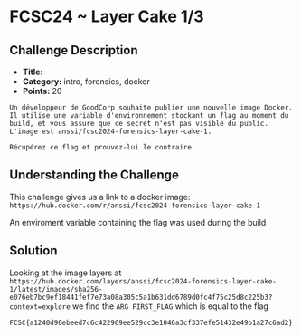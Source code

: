 # FCSC24 ~ Layer Cake 1/3

## Challenge Description

- **Title:** 
- **Category:** intro, forensics, docker
- **Points:** 20

```
Un développeur de GoodCorp souhaite publier une nouvelle image Docker. Il utilise une variable d'environnement stockant un flag au moment du build, et vous assure que ce secret n'est pas visible du public. L'image est anssi/fcsc2024-forensics-layer-cake-1.

Récupérez ce flag et prouvez-lui le contraire.
```

## Understanding the Challenge

This challenge gives us a link to a docker image: `https://hub.docker.com/r/anssi/fcsc2024-forensics-layer-cake-1`

An enviroment variable containing the flag was used during the build

## Solution

Looking at the image layers at `https://hub.docker.com/layers/anssi/fcsc2024-forensics-layer-cake-1/latest/images/sha256-e076eb7bc9ef18441fef7e73a08a305c5a1b631dd6789d0fc4f75c25d8c225b3?context=explore` we find the `ARG FIRST_FLAG` which is equal to the flag

```FCSC{a1240d90ebeed7c6c422969ee529cc3e1046a3cf337efe51432e49b1a27c6ad2}```